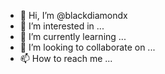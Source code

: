 - 👋 Hi, I’m @blackdiamondx
- 👀 I’m interested in ...
- 🌱 I’m currently learning ...
- 💞️ I’m looking to collaborate on ...
- 📫 How to reach me ...

<!---
blackdiamondx/blackdiamondx is a ✨ special ✨ repository because its `README.md` (this file) appears on your GitHub profile.
You can click the Preview link to take a look at your changes.
--->
